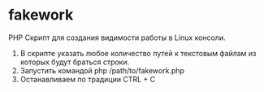 # fakework
PHP Скрипт для создания видимости работы в Linux консоли.

1. В скрипте указать любое количество путей к текстовым файлам из которых будут браться строки.
2. Запустить командой php /path/to/fakework.php
3. Останавливаем по традиции CTRL + C
